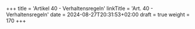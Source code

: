 +++
title = 'Artikel 40 - Verhaltensregeln'
linkTitle = 'Art. 40 - Verhaltensregeln'
date = 2024-08-27T20:31:53+02:00
draft = true
weight = 170
+++

